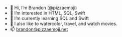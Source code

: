 - 👋 Hi, I’m Brandon (@pizzaemoji)
- 👀 I’m interested in HTML, SQL, Swift
- 🌱 I’m currently learning SQL and Swift
- 🏰 I also like to watercolor, travel, and watch movies.
- 📫 brandon@pizzaemoji.net
<!-- Updated 10:49 PM August 26, 2024 -->
<!---
pizzaemoji/pizzaemoji is a ✨ special ✨ repository because its `README.md` (this file) appears on your GitHub profile.
You can click the Preview link to take a look at your changes.
--->

